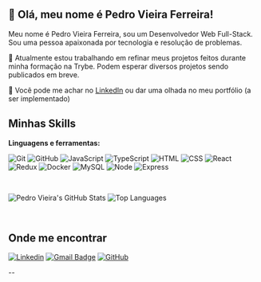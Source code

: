 ## :yellow_heart: Olá, meu nome é Pedro Vieira Ferreira!

Meu nome é Pedro Vieira Ferreira, sou um Desenvolvedor Web Full-Stack. Sou uma pessoa apaixonada por tecnologia e resolução de problemas.

🔭 Atualmente estou trabalhando em refinar meus projetos feitos durante minha formação na Trybe. Podem esperar diversos projetos sendo publicados em breve.

💬 Você pode me achar no <a href="https://www.linkedin.com/in/pedro-vieira-dev/">LinkedIn</a> ou dar uma olhada no <a>meu portfólio</a> (a ser implementado)

## Minhas Skills

**Linguagens e ferramentas:**
<div>

![Git](https://img.shields.io/badge/Git-E34F26?style=for-the-badge&logo=git&logoColor=white)
![GitHub](https://img.shields.io/badge/GitHub-100000?style=for-the-badge&logo=github&logoColor=white)
![JavaScript](https://img.shields.io/badge/JavaScript-F7DF1E?style=for-the-badge&logo=javascript&logoColor=black)
![TypeScript](https://img.shields.io/badge/TypeScript-007ACC?style=for-the-badge&logo=typescript&logoColor=white)
![HTML](https://img.shields.io/badge/HTML5-E34F26?style=for-the-badge&logo=html5&logoColor=white)
![CSS](https://img.shields.io/badge/CSS-239120?&style=for-the-badge&logo=css3&logoColor=white)
![React](https://img.shields.io/badge/React-20232A?style=for-the-badge&logo=react&logoColor=61DAFB)
![Redux](https://img.shields.io/badge/Redux-593D88?style=for-the-badge&logo=redux&logoColor=white)
![Docker](https://img.shields.io/badge/Docker-2496ED?style=for-the-badge&logo=docker&logoColor=white)
![MySQL](https://img.shields.io/badge/MySQL-00000F?style=for-the-badge&logo=mysql&logoColor=white)
![Node](https://img.shields.io/badge/Node.js-43853D?style=for-the-badge&logo=node.js&logoColor=white)
![Express](https://img.shields.io/badge/Express.js-404D59?style=for-the-badge)


</div>

<br>

<!-- GITHUB STATUS -->
![Pedro Vieira's GitHub Stats](https://github-readme-stats.vercel.app/api?username=pedro-vieiraf&show_icons=true&include_all_commits=true&count_private=true&theme=dark)
![Top Languages](https://github-readme-stats.vercel.app/api/top-langs/?username=pedro-vieiraf&layout=compact&theme=dark)

  <!-- TEMAS: dark, radical, merko, gruvbox, tokyonight, onedark, cobalt, synthwave, highcontrast, dracula -->
</div>

<br>

## Onde me encontrar

[![Linkedin](https://img.shields.io/badge/-LinkedIn-blue?style=flat-square&logo=Linkedin&logoColor=white&link=https://www.linkedin.com/in/pedro-vieira-dev/)](https://www.linkedin.com/in/pedro-vieira-dev/)
[![Gmail Badge](https://img.shields.io/badge/-Gmail-FF0000?style=flat-square&labelColor=FF0000&logo=gmail&logoColor=white&link=pedrovieirafdev@gmail.com)](mailto:pedrovieirafdev@gmail.com)
[![GitHub](https://img.shields.io/github/followers/pedro-vieiraf?label=follow&style=social)](https://github.com/pedro-vieiraf)

--
<!--
**pedro-vieiraf/pedro-vieiraf** is a ✨ _special_ ✨ repository because its `README.md` (this file) appears on your GitHub profile.

Here are some ideas to get you started:

- 🔭 I’m currently working on ...
- 🌱 I’m currently learning ...
- 👯 I’m looking to collaborate on ...
- 🤔 I’m looking for help with ...
- 💬 Ask me about ...
- 📫 How to reach me: ...
- 😄 Pronouns: ...
- ⚡ Fun fact: ...
-->

